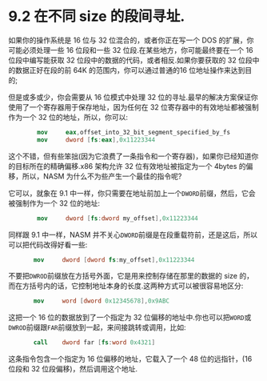 9.2 在不同 size 的段间寻址.
======

如果你的操作系统是 16 位与 32 位混合的，或者你正在写一个 DOS 的扩展，你可能必须处理一些 16 位段和一些 32 位段.在某些地方，你可能最终要在一个 16 位段中编写能获取 32 位段中的数据的代码，或者相反.如果你要获取的 32 位段中的数据正好在段的前 64K 的范围内，你可以通过普通的16 位地址操作来达到目的;

但是或多或少，你会需要从 16 位模式中处理 32 位的寻址.最早的解决方案保证你使用了一个寄存器用于保存地址，因为任何在 32 位寄存器中的有效地址都被强制作为一个 32 位的地址，所以，你可以:

```nasm
        mov     eax,offset_into_32_bit_segment_specified_by_fs 
        mov     dword [fs:eax],0x11223344
```

这个不错，但有些笨拙(因为它浪费了一条指令和一个寄存器)，如果你已经知道你的目标所在的精确偏移.x86 架构允许 32 位有效地址被指定为一个 4bytes 的偏移，所以，NASM 为什么不为些产生一个最佳的指令呢?

它可以，就象在 9.1 中一样，你只需要在地址前加上一个`DWORD`前缀，然后，它会被强制作为一个 32 位的地址:

```nasm
        mov     dword [fs:dword my_offset],0x11223344
```

同样跟 9.1 中一样，NASM 并不关心`DWORD`前缀是在段重载符前，还是这后，所以可以把代码改得好看一些:

```nasm
       mov     dword [dword fs:my_offset],0x11223344 
```

不要把`DWROD`前缀放在方括号外面，它是用来控制存储在那里的数据的 size 的，而在方括号内的话，它控制地址本身的长度.这两种方式可以被很容易地区分:

```nasm
       mov     word [dword 0x12345678],0x9ABC
```

这把一个 16 位的数据放到了一个指定为 32 位偏移的地址中.你也可以把`WORD`或`DWROD`前缀跟`FAR`前缀放到一起，来间接跳转或调用，比如:

```nasm
       call    dword far [fs:word 0x4321]
```

这条指令包含一个指定为 16 位偏移的地址，它载入了一个 48 位的远指针，(16 位段和 32 位段偏移)，然后调用这个地址.
